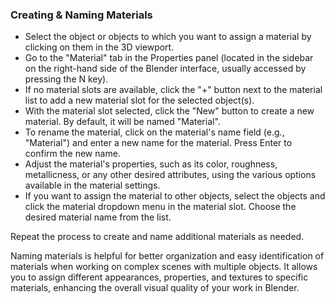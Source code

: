 ### Creating & Naming Materials

* Select the object or objects to which you want to assign a material by clicking on them in the 3D viewport.
* Go to the "Material" tab in the Properties panel (located in the sidebar on the right-hand side of the Blender interface, usually accessed by pressing the N key).
* If no material slots are available, click the "+" button next to the material list to add a new material slot for the selected object(s).
* With the material slot selected, click the "New" button to create a new material. By default, it will be named "Material".
* To rename the material, click on the material's name field (e.g., "Material") and enter a new name for the material. Press Enter to confirm the new name.
* Adjust the material's properties, such as its color, roughness, metallicness, or any other desired attributes, using the various options available in the material settings.
* If you want to assign the material to other objects, select the objects and click the material dropdown menu in the material slot. Choose the desired material name from the list.

Repeat the process to create and name additional materials as needed.

Naming materials is helpful for better organization and easy identification of materials when working on complex scenes with multiple objects. It allows you to assign different appearances, properties, and textures to specific materials, enhancing the overall visual quality of your work in Blender.

